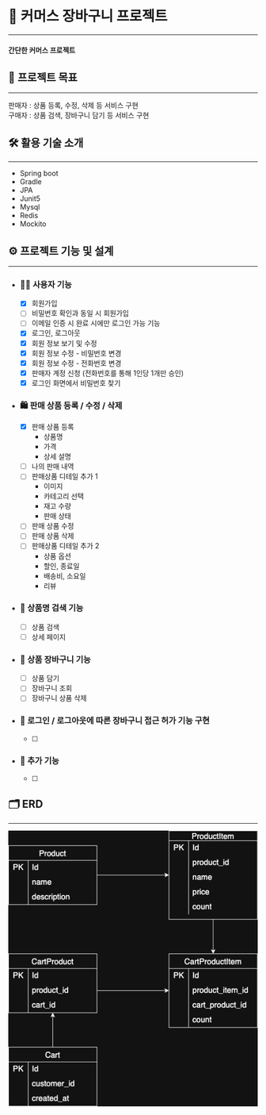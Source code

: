 # 🛒 커머스 장바구니 프로젝트

---

#### 간단한 커머스 프로젝트

## 🎯 프로젝트 목표

---

판매자 : 상품 등록, 수정, 삭제 등 서비스 구현  
구매자 : 상품 검색, 장바구니 담기 등 서비스 구현

## 🛠️ 활용 기술 소개

---

- Spring boot
- Gradle
- JPA
- Junit5
- Mysql
- Redis
- Mockito

## ⚙️ 프로젝트 기능 및 설계

---

- ### 🙋‍♂️ 사용자 기능
  - [x] 회원가입
  - [ ] 비밀번호 확인과 동일 시 회원가입
  - [ ] 이메일 인증 시 완료 시에만 로그인 가능 기능
  - [x] 로그인, 로그아웃
  - [x] 회원 정보 보기 및 수정
  - [x] 회원 정보 수정 - 비밀번호 변경
  - [x] 회원 정보 수정 - 전화번호 변경
  - [x] 판매자 계정 신청 (전화번호를 통해 1인당 1개만 승인)
  - [x] 로그인 화면에서 비밀번호 찾기

- ### 🛍️ 판매 상품 등록 / 수정 / 삭제
  - [x] 판매 상품 등록
    - 상품명
    - 가격
    - 상세 설명
  - [ ] 나의 판매 내역
  - [ ] 판매상품 디테일 추가 1
    - 이미지
    - 카테고리 선택
    - 재고 수량
    - 판매 상태
  - [ ] 판매 상품 수정
  - [ ] 판매 상품 삭제
  - [ ] 판매상품 디테일 추가 2
    - 상품 옵션
    - 할인, 종료일
    - 배송비, 소요일
    - 리뷰

- ### 🔎 상품명 검색 기능
  - [ ] 상품 검색
  - [ ] 상세 페이지

- ### 🧺 상품 장바구니 기능
  - [ ] 상품 담기
  - [ ] 장바구니 조회
  - [ ] 장바구니 상품 삭제

- ### 🔄 로그인 / 로그아웃에 따른 장바구니 접근 허가 기능 구현
  - [ ] 

- ### 🌟 추가 기능
  - [ ] 

## 🗂 ERD

---

![ERD](./erd.drawio.png)  